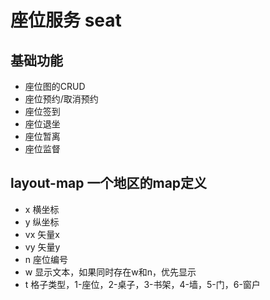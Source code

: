 # 座位服务 seat

## 基础功能
- 座位图的CRUD
- 座位预约/取消预约
- 座位签到
- 座位退坐
- 座位暂离
- 座位监督

## layout-map 一个地区的map定义
- x 横坐标
- y 纵坐标
- vx 矢量x
- vy 矢量y
- n 座位编号
- w 显示文本，如果同时存在w和n，优先显示
- t 格子类型，1-座位，2-桌子，3-书架，4-墙，5-门，6-窗户